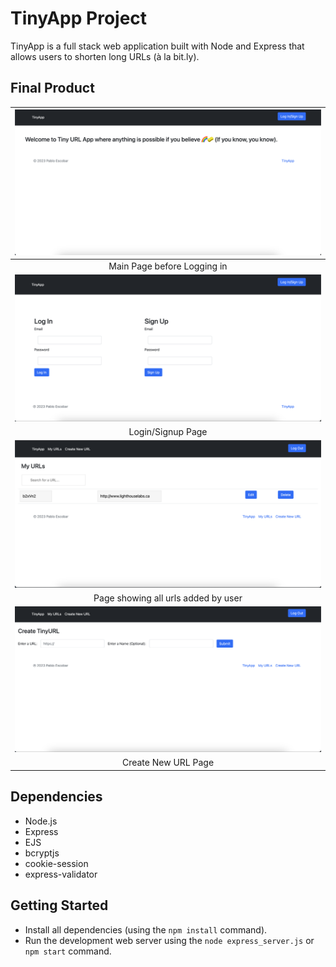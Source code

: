 # TinyApp Project

TinyApp is a full stack web application built with Node and Express that allows users to shorten long URLs (à la bit.ly).

## Final Product

| ![Main Page](/pictures/main-page.png) |
|:--:|
| Main Page before Logging in |
| ![Log In/Sign Up Page](/pictures/login-signup-page.png) |
| Login/Signup Page |
| ![My URLs Page](/pictures/myurls-page.png) |
| Page showing all urls added by user |
| ![Create New URL Page](/pictures/new-url-page.png) |
|  Create New URL Page |

## Dependencies

- Node.js
- Express
- EJS
- bcryptjs
- cookie-session
- express-validator

## Getting Started

- Install all dependencies (using the `npm install` command).
- Run the development web server using the `node express_server.js` or `npm start` command.
